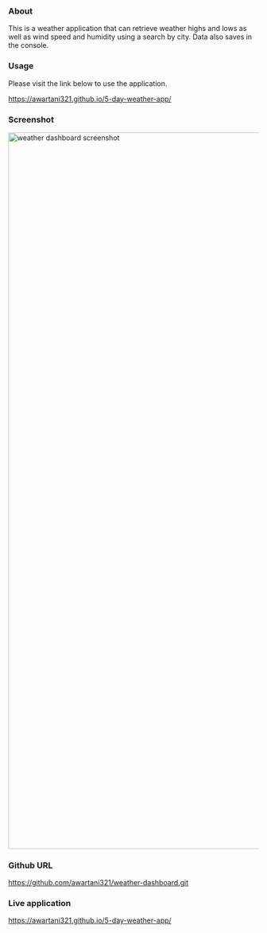 ### About

This is a weather application that can retrieve weather highs and lows as well as wind speed and humidity using a search by city. Data also saves in the console.

### Usage
 Please visit the link below to use the application.
 
https://awartani321.github.io/5-day-weather-app/

### Screenshot

<img width="1440" alt="weather dashboard screenshot" src="https://user-images.githubusercontent.com/103685355/188335964-264d507b-bad4-43ff-9741-3ec90858bbcf.png">

### Github URL 

https://github.com/awartani321/weather-dashboard.git

### Live application

https://awartani321.github.io/5-day-weather-app/

